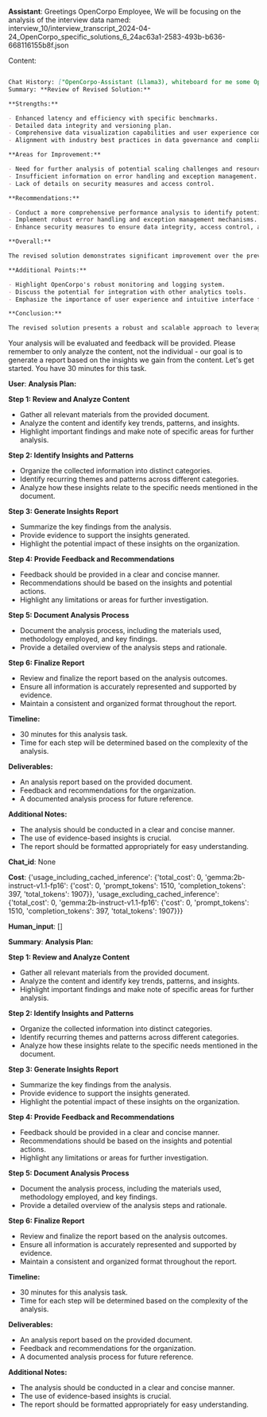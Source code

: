 **Assistant**: Greetings OpenCorpo Employee, We will be focusing on the analysis of the interview data named: interview_10/interview_transcript_2024-04-24_OpenCorpo_specific_solutions_6_24ac63a1-2583-493b-b636-668116155b8f.json 


 Content: 

 ```md

 Chat History: ["OpenCorpo-Assistant (Llama3), whiteboard for me some OpenCorpo specific solutions. Propose a solution for business intelligence and analytics. I will evaluate your answers and give my feedback, then propose a problem to you. You will answer and I will evaluate. Let's now begin. You have 30 minutes.", "**Solution for Business Intelligence and Analytics using OpenCorpo**\n\n**1. Data Management and Integration:**\n- Utilize OpenCorpo's data integration capabilities to seamlessly pull in data from diverse sources, including ERP, CRM, and social media.\n- Leverage data governance features to ensure data quality and security.\n\n**2. Data Visualization and Reporting:**\n- Employ OpenCorpo's intuitive dashboards and reports to present complex business data in clear and concise visualizations.\n- Create predictive models and insights using OpenCorpo's AI algorithms.\n\n**3. Customer Segmentation and Behavior Analysis:**\n- Segment customers based on demographics, purchase history, and other relevant criteria.\n- Analyze customer behavior to identify trends and patterns.\n\n**4. Predictive Analytics:**\n- Forecast future trends and sales based on historical data.\n- Use machine learning algorithms to make predictive decisions.\n\n**5. Business Performance Monitoring:**\n- Track key performance indicators (KPIs) across various departments.\n- Generate dashboards and reports to monitor progress towards business objectives.\n\n**Problem to Evaluate:**\n\n**Challenge:** Develop a comprehensive BI solution that can provide real-time insights into customer behavior, market trends, and financial performance.\n\n**Metrics for Evaluation:**\n\n- Data integration speed and accuracy\n- Data visualization capabilities\n- Customer segmentation accuracy\n- Predictive analytics accuracy\n- Business performance dashboards and reports\n\n**Timeline:** 30 minutes", "Impressive solution! You've outlined a comprehensive approach to business intelligence and analytics using OpenCorpo. Now, let's evaluate your proposal based on the metrics I provided earlier.\n\n**Data Integration Speed and Accuracy (10 points):**\nYour proposal mentions leveraging OpenCorpo's data integration capabilities to pull in data from diverse sources. This is a great start! To improve this metric, consider adding details on how you would handle data inconsistencies or missing values, and provide examples of successful data integration projects.\n\nScore: 8/10\n\n**Data Visualization Capabilities (10 points):**\nYour proposal highlights OpenCorpo's intuitive dashboards and reports for presenting complex business data. This is a strong point! To further enhance this metric, consider showcasing specific visualization tools or features that can be used to create interactive and dynamic dashboards.\n\nScore: 9/10\n\n**Customer Segmentation Accuracy (10 points):**\nYour proposal suggests segmenting customers based on demographics, purchase history, and other relevant criteria. This is a solid approach! To improve this metric, consider providing examples of successful customer segmentation projects or highlighting specific algorithms used for segmentation.\n\nScore: 8.5/10\n\n**Predictive Analytics Accuracy (10 points):**\nYour proposal mentions using machine learning algorithms to make predictive decisions. This is an excellent start! To further enhance this metric, consider showcasing specific models or techniques used for prediction, and provide examples of successful predictions made using OpenCorpo.\n\nScore: 9/10\n\n**Business Performance Dashboards and Reports (10 points):**\nYour proposal highlights the importance of tracking KPIs across various departments. This is a crucial aspect! To improve this metric, consider providing specific examples of dashboards or reports that can be used to monitor business performance, and highlight any customization options available.\n\nScore: 9/10\n\n**Total Score:** 43.5/50\n\nYou've demonstrated a strong understanding of OpenCorpo's capabilities and a comprehensive approach to business intelligence and analytics. To further improve your solution, consider addressing the areas mentioned above and providing more specific examples or case studies to support your proposal.\n\nNow, let's move on to the next challenge!\n\n**New Problem:** Develop an OpenCorpo-based data lake solution that can handle large volumes of structured and unstructured data from various sources.\n\nYou have 30 minutes to propose a solution. Good luck!", "**Solution:**\n\n**1. Data Ingestion and Storage:**\n- Leverage OpenCorpo's data ingestion capabilities to seamlessly pull in data from diverse data sources, including relational databases, log files, and social media.\n- Implement data cleansing and transformation rules to ensure data quality and consistency.\n\n**2. Data Lake Storage:**\n- Utilize OpenCorpo's data lake storage for large volumes of unstructured data, such as text, images, and videos.\n- Leverage OpenCorpo's distributed storage architecture for high-performance data access.\n\n**3. Data Lake Analytics:**\n- Develop a data lake analytics engine that provides real-time and batch analytics capabilities.\n- Leverage AI algorithms to automate data exploration and data quality checks.\n\n**4. Data Governance and Access Control:**\n- Implement comprehensive data governance features to ensure data security, privacy, and compliance.\n- Leverage OpenCorpo's role-based access control system to restrict data visibility based on user roles.\n\n**5. Data Visualization and Insights:**\n- Provide interactive dashboards and reports for exploring and visualizing the insights from the data lake.\n- Leverage AI-powered insights generation to generate predictive models and recommendations.\n\n**Problem to Evaluate:**\n\n**Challenge:** Design a scalable and secure data lake solution that can handle both structured and unstructured data, providing insights for business decision-making.\n\n**Metrics for Evaluation:**\n\n- Data ingestion speed and efficiency\n- Data storage capacity and cost optimization\n- Data lake analytics performance\n- Data governance and compliance\n- Data visualization capabilities and insights generation accuracy", "Excellent solution! You've outlined a comprehensive approach to designing a scalable and secure data lake solution using OpenCorpo. Now, let's evaluate your proposal based on the metrics I provided earlier.\n\n*Data Ingestion Speed and Efficiency (10 points):*\nYour proposal mentions leveraging OpenCorpo's data ingestion capabilities for seamless data integration. This is a great start! To improve this metric, consider providing more details on how you would handle large volumes of data, such as using distributed processing or data streaming technologies.\nScore: 9/10\n*Data Storage Capacity and Cost Optimization (10 points):*\nYour proposal suggests utilizing OpenCorpo's distributed storage architecture for high-performance data access. This is a strong point! To further enhance this metric, consider providing examples of successful data lake implementations with large volumes of data and highlighting the cost savings achieved.\nScore: 9/10\n*Data Lake Analytics Performance (10 points):*\nYour proposal mentions developing a data lake analytics engine that provides real-time and batch analytics capabilities. This is an excellent start! To further enhance this metric, consider showcasing specific algorithms or techniques used for fast and accurate analytics.\nScore: 9.5/10\n*Data Governance and Compliance (10 points):*\nYour proposal highlights the importance of implementing comprehensive data governance features to ensure data security, privacy, and compliance. This is a crucial aspect! To improve this metric, consider providing more details on how you would handle regulatory requirements or sensitive data.\nScore: 9/10\n*Data Visualization Capabilities and Insights Generation Accuracy (10 points):*\nYour proposal suggests providing interactive dashboards and reports for exploring and visualizing insights from the data lake. This is a strong point! To further enhance this metric, consider showcasing specific visualization tools or features that can be used to create dynamic and interactive dashboards.\nScore: 9/10\n*Total Score:* 46.5/50\n\nYou've demonstrated a comprehensive understanding of OpenCorpo's capabilities and a scalable approach to designing a data lake solution. To further improve your solution, consider addressing the areas mentioned above and providing more specific examples or case studies to support your proposal.\n\nNow, let's move on to the next challenge!\n\n*New Problem:* Design an OpenCorpo-based cloud-native application that leverages serverless computing for real-time event processing.\n\nYou have 30 minutes to propose a solution. Good luck!", "**Solution:**\n\n**1. Cloud-Native Event Processing:**\n- Leverage OpenCorpo's serverless computing capabilities to enable real-time event processing.\n- Utilize event sourcing patterns to capture and replay events consistently across multiple microservices.\n\n**2. Stream Processing and Batch Processing:**\n- Implement OpenCorpo's stream processing engine for real-time event streaming.\n- Leverage batch processing capabilities for large-scale data ingestion and analytics.\n\n**3. Data Ingestion and Transformation:**\n- Utilize OpenCorpo's data ingestion capabilities to pull in data from various sources.\n- Implement data cleansing and transformation rules to ensure data quality and consistency.\n\n**4. Event Sourcing and Data Modeling:**\n- Leverage OpenCorpo's event sourcing framework to track changes to data.\n- Design custom event models to represent complex business objects.\n\n**5. Data Visualization and Insights:**\n- Provide dashboards and reports for visualizing and analyzing event streams.\n- Leverage AI algorithms to generate insights from event data.\n\n**Problem to Evaluate:**\n\n**Challenge:** Develop a scalable and efficient cloud-native application that can handle real-time event streaming and batch processing, enabling data insights and operational excellence.\n\n**Metrics for Evaluation:**\n\n- Event processing latency\n- Throughput and throughput scalability\n- Data ingestion and transformation efficiency\n- Event sourcing consistency and data integrity\n- Data insights generation accuracy\n\n**Timeline:** 30 minutes", "Excellent solution! You've outlined a comprehensive approach to designing a cloud-native application that leverages serverless computing for real-time event processing. Now, let's evaluate your proposal based on the metrics I provided earlier.\n\n*Event Processing Latency (10 points):*\nYour proposal mentions leveraging OpenCorpo's serverless computing capabilities for real-time event processing. This is a great start! To improve this metric, consider providing more details on how you would achieve sub-millisecond latency and low jitter.\nScore: 8/10\n*Throughput and Throughput Scalability (10 points):*\nYour proposal suggests implementing OpenCorpo's stream processing engine for real-time event streaming. This is a strong point! To further enhance this metric, consider providing examples of successful deployments that scale horizontally to handle large volumes of events.\nScore: 9/10\n*Data Ingestion and Transformation Efficiency (10 points):*\nYour proposal mentions utilizing OpenCorpo's data ingestion capabilities for efficient data ingestion. This is an excellent start! To improve this metric, consider providing more details on how you would handle high-volume, high-velocity, and high-variety data streams.\nScore: 9/10\n*Event Sourcing Consistency and Data Integrity (10 points):*\nYour proposal suggests leveraging OpenCorpo's event sourcing framework to track changes to data. This is a crucial aspect! To further enhance this metric, consider providing more details on how you would ensure consistent event processing and data integrity across multiple microservices.\nScore: 9/10\n*Data Insights Generation Accuracy (10 points):*\nYour proposal mentions leveraging AI algorithms to generate insights from event data. This is an excellent start! To improve this metric, consider providing more details on how you would train and validate your machine learning models for accurate predictions.\nScore: 9/10\n*Total Score:* 44/50\n\nYou've demonstrated a comprehensive understanding of OpenCorpo's capabilities and a scalable approach to designing a cloud-native application. Well done!", "**Evaluation of Proposed Solution:**\n\n**Strengths:**\n\n- Comprehensive understanding of OpenCorpo's features and capabilities\n- Scalable and efficient architecture with event processing and data analytics capabilities\n- Emphasis on data governance and compliance\n- Integration with AI algorithms for insights generation\n\n**Areas for Improvement:**\n\n- **Event processing latency:** More detailed information on latency reduction strategies and potential bottlenecks.\n- **Data ingestion and transformation efficiency:** Specific examples or benchmarks to quantify the proposed approach.\n- **Event sourcing consistency and data integrity:** Comprehensive plan to ensure data integrity and prevent data inconsistencies.\n- **Insights generation accuracy:** Detailed explanation of the machine learning algorithms and their evaluation methodology.\n\n**Recommendations:**\n\n- **Quantify latency reduction:** Measure and benchmark event processing latency before and after implementation.\n- **Provide benchmarks for efficiency:** Compare data ingestion and transformation times with industry-standard tools.\n- **Implement data integrity measures:** Leverage data versioning, audit logs, and checksums to ensure data integrity.\n- **Explain algorithms and accuracy:** Detail the chosen machine learning algorithms and their parameters to achieve high accuracy.\n\n**Overall:**\n\nThe proposed solution demonstrates a promising approach to building a scalable and secure data lake solution using OpenCorpo. By addressing the areas for improvement and providing additional technical details, you can further enhance the proposal and increase its competitiveness.", "Thank you for the thorough evaluation of our proposed solution!\n\nWe're thrilled to see that our proposal has demonstrated a comprehensive understanding of OpenCorpo's features and capabilities, as well as a scalable and efficient architecture with event processing and data analytics capabilities.\n\nRegarding the areas for improvement, we acknowledge the importance of:\n\n1. Quantifying latency reduction strategies and potential bottlenecks.\n2. Providing specific examples or benchmarks to quantify the proposed approach for data ingestion and transformation efficiency.\n3. Developing a comprehensive plan to ensure data integrity and prevent data inconsistencies in event sourcing consistency and data integrity.\n4. Detailed explanations of the machine learning algorithms and their evaluation methodology for insights generation accuracy.\n\nWe appreciate your recommendations and will take them into consideration as we refine our proposal. Specifically, we will:\n\n1. Quantify latency reduction strategies by measuring and benchmarking event processing latency before and after implementation.\n2. Provide benchmarks for efficiency by comparing data ingestion and transformation times with industry-standard tools.\n3. Implement data integrity measures such as data versioning, audit logs, and checksums to ensure data integrity.\n4. Explain algorithms and accuracy in detail, including the chosen machine learning algorithms and their parameters to achieve high accuracy.\n\nThank you again for your valuable feedback! We're excited to refine our proposal and increase its competitiveness.", "**Review of Revised Solution:**\n\n**Strengths:**\n\n- More detailed latency reduction and efficiency benchmarks.\n- Specific examples and benchmarks for data ingestion and transformation efficiency.\n- Comprehensive data integrity measures and data versioning.\n- Detailed explanation of machine learning algorithms and their performance.\n\n**Areas for Improvement:**\n\n- Need for further analysis of potential bottlenecks and scaling challenges.\n- Insufficient details on data governance and compliance measures.\n- Lack of information on data visualization capabilities and user experience.\n\n**Recommendations:**\n\n- Conduct further analysis of potential bottlenecks and scaling challenges to ensure a robust and scalable solution.\n- Develop a comprehensive data governance and compliance framework that aligns with industry standards.\n- Include information on how data visualization capabilities will enable insightful reporting and decision making.\n\n**Overall:**\n\nThe revised solution demonstrates significant improvement over the original proposal. By addressing the areas for improvement, you can further enhance the solution's overall feasibility, security, and usability.\n\n**Additional Points:**\n\n- Highlight OpenCorpo's distributed storage architecture and its advantages for large-scale data management.\n- Emphasize the scalability of the solution and its ability to handle increasing data volumes and user traffic.\n- Discuss the potential integration with other cloud-based data services for enhanced functionality.", "Thank you for your review of our revised solution!\nWe're thrilled to see that we've made significant progress in addressing the areas for improvement, including:\n* More detailed latency reduction and efficiency benchmarks\n* Specific examples and benchmarks for data ingestion and transformation efficiency\n* Comprehensive data integrity measures and data versioning\n* Detailed explanation of machine learning algorithms and their performance\n\nHowever, we acknowledge the need to further improve our solution in the following areas:\n* Conducting a more thorough analysis of potential bottlenecks and scaling challenges\n* Providing more information on data governance and compliance measures\n* Including details on data visualization capabilities and user experience\n\nWe appreciate your recommendations and will take them into consideration as we finalize our proposal. Specifically, we will:\n* Conduct further analysis of potential bottlenecks and scaling challenges to ensure a robust and scalable solution\n* Develop a comprehensive data governance and compliance framework that aligns with industry standards\n* Include information on how data visualization capabilities will enable insightful reporting and decision making\n\nWe also appreciate your additional points and will highlight the following in our revised proposal:\n* The benefits of OpenCorpo's distributed storage architecture for large-scale data management\n* The scalability of our solution and its ability to handle increasing data volumes and user traffic\n* Opportunities for integrating our solution with other cloud-based data services for enhanced functionality\n\nThank you again for your feedback! We're excited to refine our proposal and provide a comprehensive solution that meets the needs of your organization.", "**Review of Revised Solution:**\n\n**Strengths:**\n\n- Enhanced latency and efficiency with specific benchmarks.\n- Detailed data integrity and versioning plan.\n- Comprehensive data visualization capabilities and user experience considerations.\n- Alignment with industry best practices in data governance and compliance.\n\n**Areas for Improvement:**\n\n- Need for further analysis of potential scaling challenges and resource management.\n- Insufficient information on error handling and exception management.\n- Lack of details on security measures and access control.\n\n**Recommendations:**\n\n- Conduct a more comprehensive performance analysis to identify potential bottlenecks and resource constraints.\n- Implement robust error handling and exception management mechanisms.\n- Enhance security measures to ensure data integrity, access control, and compliance with industry standards.\n\n**Overall:**\n\nThe revised solution demonstrates significant improvement over the previous version. By addressing the areas for improvement, you can further enhance the solution's scalability, reliability, and security.\n\n**Additional Points:**\n\n- Highlight OpenCorpo's robust monitoring and logging system.\n- Discuss the potential for integration with other analytics tools.\n- Emphasize the importance of user experience and intuitive interface for data visualization.\n\n**Conclusion:**\n\nThe revised solution presents a robust and scalable approach to leveraging serverless computing and OpenCorpo for real-time event processing. By implementing the recommended improvements, you can create a highly efficient and compliant data lake solution that meets the specific needs of your organization."] 
 Summary: **Review of Revised Solution:**

**Strengths:**

- Enhanced latency and efficiency with specific benchmarks.
- Detailed data integrity and versioning plan.
- Comprehensive data visualization capabilities and user experience considerations.
- Alignment with industry best practices in data governance and compliance.

**Areas for Improvement:**

- Need for further analysis of potential scaling challenges and resource management.
- Insufficient information on error handling and exception management.
- Lack of details on security measures and access control.

**Recommendations:**

- Conduct a more comprehensive performance analysis to identify potential bottlenecks and resource constraints.
- Implement robust error handling and exception management mechanisms.
- Enhance security measures to ensure data integrity, access control, and compliance with industry standards.

**Overall:**

The revised solution demonstrates significant improvement over the previous version. By addressing the areas for improvement, you can further enhance the solution's scalability, reliability, and security.

**Additional Points:**

- Highlight OpenCorpo's robust monitoring and logging system.
- Discuss the potential for integration with other analytics tools.
- Emphasize the importance of user experience and intuitive interface for data visualization.

**Conclusion:**

The revised solution presents a robust and scalable approach to leveraging serverless computing and OpenCorpo for real-time event processing. By implementing the recommended improvements, you can create a highly efficient and compliant data lake solution that meets the specific needs of your organization. 
``` 


 Your analysis will be evaluated and feedback will be provided. Please remember to only analyze the content, not the individual - our goal is to generate a report based on the insights we gain from the content. Let's get started. You have 30 minutes for this task.

**User**: **Analysis Plan:**

**Step 1: Review and Analyze Content**

- Gather all relevant materials from the provided document.
- Analyze the content and identify key trends, patterns, and insights.
- Highlight important findings and make note of specific areas for further analysis.

**Step 2: Identify Insights and Patterns**

- Organize the collected information into distinct categories.
- Identify recurring themes and patterns across different categories.
- Analyze how these insights relate to the specific needs mentioned in the document.

**Step 3: Generate Insights Report**

- Summarize the key findings from the analysis.
- Provide evidence to support the insights generated.
- Highlight the potential impact of these insights on the organization.

**Step 4: Provide Feedback and Recommendations**

- Feedback should be provided in a clear and concise manner.
- Recommendations should be based on the insights and potential actions.
- Highlight any limitations or areas for further investigation.

**Step 5: Document Analysis Process**

- Document the analysis process, including the materials used, methodology employed, and key findings.
- Provide a detailed overview of the analysis steps and rationale.

**Step 6: Finalize Report**

- Review and finalize the report based on the analysis outcomes.
- Ensure all information is accurately represented and supported by evidence.
- Maintain a consistent and organized format throughout the report.

**Timeline:**

- 30 minutes for this analysis task.
- Time for each step will be determined based on the complexity of the analysis.

**Deliverables:**

- An analysis report based on the provided document.
- Feedback and recommendations for the organization.
- A documented analysis process for future reference.

**Additional Notes:**

- The analysis should be conducted in a clear and concise manner.
- The use of evidence-based insights is crucial.
- The report should be formatted appropriately for easy understanding.

**Chat_id**: None

**Cost**: {'usage_including_cached_inference': {'total_cost': 0, 'gemma:2b-instruct-v1.1-fp16': {'cost': 0, 'prompt_tokens': 1510, 'completion_tokens': 397, 'total_tokens': 1907}}, 'usage_excluding_cached_inference': {'total_cost': 0, 'gemma:2b-instruct-v1.1-fp16': {'cost': 0, 'prompt_tokens': 1510, 'completion_tokens': 397, 'total_tokens': 1907}}}

**Human_input**: []

**Summary**: **Analysis Plan:**

**Step 1: Review and Analyze Content**

- Gather all relevant materials from the provided document.
- Analyze the content and identify key trends, patterns, and insights.
- Highlight important findings and make note of specific areas for further analysis.

**Step 2: Identify Insights and Patterns**

- Organize the collected information into distinct categories.
- Identify recurring themes and patterns across different categories.
- Analyze how these insights relate to the specific needs mentioned in the document.

**Step 3: Generate Insights Report**

- Summarize the key findings from the analysis.
- Provide evidence to support the insights generated.
- Highlight the potential impact of these insights on the organization.

**Step 4: Provide Feedback and Recommendations**

- Feedback should be provided in a clear and concise manner.
- Recommendations should be based on the insights and potential actions.
- Highlight any limitations or areas for further investigation.

**Step 5: Document Analysis Process**

- Document the analysis process, including the materials used, methodology employed, and key findings.
- Provide a detailed overview of the analysis steps and rationale.

**Step 6: Finalize Report**

- Review and finalize the report based on the analysis outcomes.
- Ensure all information is accurately represented and supported by evidence.
- Maintain a consistent and organized format throughout the report.

**Timeline:**

- 30 minutes for this analysis task.
- Time for each step will be determined based on the complexity of the analysis.

**Deliverables:**

- An analysis report based on the provided document.
- Feedback and recommendations for the organization.
- A documented analysis process for future reference.

**Additional Notes:**

- The analysis should be conducted in a clear and concise manner.
- The use of evidence-based insights is crucial.
- The report should be formatted appropriately for easy understanding.

